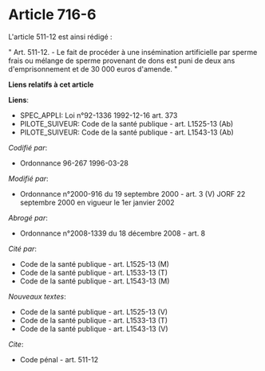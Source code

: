 # Article 716-6

L'article 511-12 est ainsi rédigé :

" Art. 511-12. - Le fait de procéder à une insémination artificielle par sperme frais ou mélange de sperme provenant de dons
est puni de deux ans d'emprisonnement et de 30 000 euros d'amende. "

**Liens relatifs à cet article**

**Liens**:

  - SPEC_APPLI: Loi n°92-1336 1992-12-16 art. 373
  - PILOTE_SUIVEUR: Code de la santé publique - art. L1525-13 (Ab)
  - PILOTE_SUIVEUR: Code de la santé publique - art. L1543-13 (Ab)

_Codifié par_:

  - Ordonnance 96-267 1996-03-28

_Modifié par_:

  - Ordonnance n°2000-916 du 19 septembre 2000 - art. 3 (V) JORF 22 septembre 2000 en vigueur le 1er janvier 2002

_Abrogé par_:

  - Ordonnance n°2008-1339 du 18 décembre 2008 - art. 8

_Cité par_:

  - Code de la santé publique - art. L1525-13 (M)
  - Code de la santé publique - art. L1533-13 (T)
  - Code de la santé publique - art. L1543-13 (M)

_Nouveaux textes_:

  - Code de la santé publique - art. L1525-13 (V)
  - Code de la santé publique - art. L1533-13 (T)
  - Code de la santé publique - art. L1543-13 (V)

_Cite_:

  - Code pénal - art. 511-12
